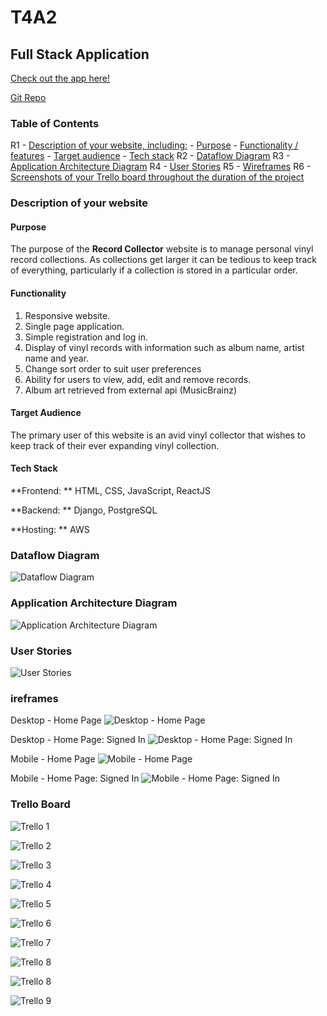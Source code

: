 # T4A2
## Full Stack Application

[Check out the app here!](https://record-collector-618b2.web.app/)

[Git Repo](https://github.com/sam-don/T4A2-B)

### Table of Contents

R1 - [Description of your website, including:](#r1-description-of-your-website)
            - [Purpose](#purpose)
            - [Functionality / features](#functionality)
            - [Target audience](#target-audience)
            - [Tech stack](#tech-stack)
R2 - [Dataflow Diagram](#r2-dataflow-diagram)
R3 - [Application Architecture Diagram](#r3-application-architecture-diagram)
R4 - [User Stories](#r4-user-stories)
R5 - [Wireframes](#r5-wireframes)
R6 - [Screenshots of your Trello board throughout the duration of the project](#r6-trello-board)

### Description of your website

#### Purpose

The purpose of the **Record Collector** website is to manage personal vinyl record collections. As collections get larger it can be tedious to keep track of everything, particularly if a collection is stored in a particular order.

#### Functionality

1. Responsive website.
2. Single page application.
3. Simple registration and log in.
4. Display of vinyl records with information such as album name, artist name and year.
5. Change sort order to suit user preferences
6. Ability for users to view, add, edit and remove records.
7. Album art retrieved from external api (MusicBrainz)

#### Target Audience

The primary user of this website is an avid vinyl collector that wishes to keep track of their ever expanding vinyl collection. 

#### Tech Stack

**Frontend: ** HTML, CSS, JavaScript, ReactJS

**Backend: ** Django, PostgreSQL

**Hosting: ** AWS

### Dataflow Diagram

![Dataflow Diagram](docs/dataflow-diagram.drawio.svg)

### Application Architecture Diagram

![Application Architecture Diagram](docs/architecture-diagram.drawio.svg)

### User Stories

![User Stories](docs/user-stories.png)

### ireframes

Desktop - Home Page
![Desktop - Home Page](docs/home-page.png)

Desktop - Home Page: Signed In
![Desktop - Home Page: Signed In](docs/home-page-signed-in.png)

Mobile - Home Page
![Mobile - Home Page](docs/home-page-mobile.png)

Mobile - Home Page: Signed In
![Mobile - Home Page: Signed In](docs/home-page-mobile-signed-in.png)

### Trello Board

![Trello 1](docs/trello-1.png)

![Trello 2](docs/trello-2.png)

![Trello 3](docs/trello-3.png)

![Trello 4](docs/trello-4.png)

![Trello 5](docs/trello-5.png)

![Trello 6](docs/trello-6.png)

![Trello 7](docs/trello-7.png)

![Trello 8](docs/trello-8.png)

![Trello 8](docs/trello-8.png)

![Trello 9](docs/trello-9.png)